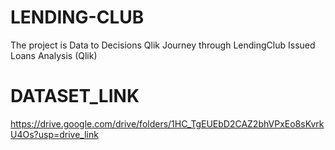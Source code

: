 # LENDING-CLUB
The project is Data to Decisions Qlik Journey through LendingClub Issued Loans Analysis (Qlik) 
# DATASET_LINK
https://drive.google.com/drive/folders/1HC_TgEUEbD2CAZ2bhVPxEo8sKvrkU4Os?usp=drive_link
